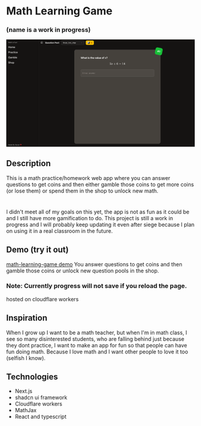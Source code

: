 # Math Learning Game
### (name is a work in progress)
![alt text](https://github.com/StubblyCamera52/math-learning-game/blob/main/screenshot.png?raw=true)

## Description
This is a math practice/homework web app where you can answer questions to get coins and then either gamble those coins to get more coins (or lose them) or spend them in the shop to unlock new math.
#
I didn't meet all of my goals on this yet, the app is not as fun as it could be and I still have more gamification to do.
This project is still a work in progress and I will probably keep updating it even after siege because I plan on using it in a real classroom in the future.

## Demo (try it out)

[math-learning-game demo](https://math-learning-game.yellowlion228.workers.dev/)
You answer questions to get coins and then gamble those coins or unlock new question pools in the shop.
### Note: Currently progress will not save if you reload the page.
hosted on cloudflare workers

## Inspiration
When I grow up I want to be a math teacher, but when I'm in math class, I see so many disinterested students, who are falling behind just because they dont practice, I want to make an app for fun so that people can have fun doing math. Because I love math and I want other people to love it too (selfish I know).

## Technologies
- Next.js
- shadcn ui framework
- Cloudflare workers
- MathJax
- React and typescript
